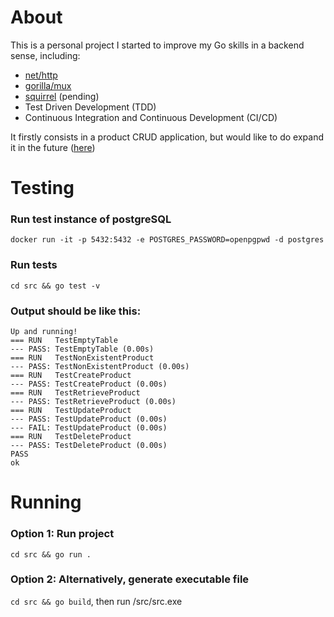 # About

This is a personal project I started to improve my Go skills in a backend sense, including:

- [net/http](https://golang.org/pkg/net/http/)
- [gorilla/mux](https://github.com/gorilla/mux)
- [squirrel](https://github.com/Masterminds/squirrel) (pending)
- Test Driven Development (TDD)
- Continuous Integration and Continuous Development (CI/CD)

It firstly consists in a product CRUD application, but would like to do expand it in the future ([here](https://github.com/victorst79/food-scanner))

# Testing

### Run test instance of postgreSQL
`docker run -it -p 5432:5432 -e POSTGRES_PASSWORD=openpgpwd -d postgres`

### Run tests
`cd src && go test -v`

### Output should be like this:

```
Up and running!
=== RUN   TestEmptyTable
--- PASS: TestEmptyTable (0.00s)
=== RUN   TestNonExistentProduct
--- PASS: TestNonExistentProduct (0.00s)
=== RUN   TestCreateProduct
--- PASS: TestCreateProduct (0.00s)
=== RUN   TestRetrieveProduct
--- PASS: TestRetrieveProduct (0.00s)
=== RUN   TestUpdateProduct
--- PASS: TestUpdateProduct (0.00s)
--- FAIL: TestUpdateProduct (0.00s)
=== RUN   TestDeleteProduct
--- PASS: TestDeleteProduct (0.00s)
PASS
ok
```

# Running

### Option 1: Run project

`cd src && go run .`

### Option 2: Alternatively, generate executable file

`cd src && go build`, then run /src/src.exe
